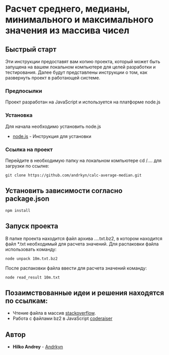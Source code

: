 # Расчет среднего, медианы, минимального и максимального значения из массива чисел


## Быстрый старт

Эти инструкции предоставят вам копию проекта, который может быть запущена на вашем локальном компьютере для целей разработки и тестирования. Далее будут представлены инструкции о том, как развернуть проект в работающей системе.

### Предпосылки

Проект разработан на JavaScript и используется на платформе node.js


### Установка

Для начала необходимо установить node.js

* [node.js](https://www.digitalocean.com/community/tutorials/node-js-ubuntu-18-04-ru) - Инструкция для установки


### Ссылка на проект

Перейдите в необходимую папку на локальном компьютере cd /.... для загрузки по ссылке:

```
git clone https://github.com/andrkyn/calc-average-median.git
```

## Установить зависимости согласно package.json


```
npm install
```


## Запуск проекта

В папке проекта находится файл архива ....txt.bz2, в котором находится файл *.txt необходимый для расчета значений.
Для распаковки файла использовать команду:


```
node unpack 10m.txt.bz2
```

После распаковки файла ввести для расчета значений команду:


```
node read_result 10m.txt
```


## Позаимствованные идеи и решения находятся по ссылкам:

* Чтение файла в массив [stackoverflow](https://stackoverflow.com/questions/6831918/node-js-read-a-text-file-into-an-array-each-line-an-item-in-the-array).
* Работа с файлами bz2 в JavaScript [coderaiser](https://github.com/coderaiser/node-inly)

## Автор

* **Hilko Andrey** - [Andrkyn](https://github.com/andrkyn)


